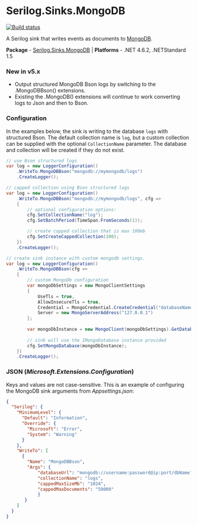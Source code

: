 # Serilog.Sinks.MongoDB

[![Build status](https://ci.appveyor.com/api/projects/status/50a20wxfl1klrsra/branch/master?svg=true)](https://ci.appveyor.com/project/serilog/serilog-sinks-mongodb/branch/master)

A Serilog sink that writes events as documents to [MongoDB](http://mongodb.org).

**Package** - [Serilog.Sinks.MongoDB](http://nuget.org/packages/serilog.sinks.mongodb)
| **Platforms** - .NET 4.6.2, .NETStandard 1.5

### New in v5.x
* Output structured MongoDB Bson logs by switching to the .MongoDBBson() extensions.
* Existing the .MongoDB() extensions will continue to work converting logs to Json and then to Bson.

### Configuration

In the examples below, the sink is writing to the database `logs` with structured Bson. The default collection name is `log`, but a custom collection can be supplied with the optional `CollectionName` parameter. The database and collection will be created if they do not exist.

```csharp
// use Bson structured logs
var log = new LoggerConfiguration()
    .WriteTo.MongoDBBson("mongodb://mymongodb/logs")
    .CreateLogger();

// capped collection using Bson structured logs
var log = new LoggerConfiguration()
    .WriteTo.MongoDBBson("mongodb://mymongodb/logs", cfg =>
    {
        // optional configuration options:
        cfg.SetCollectionName("log");
        cfg.SetBatchPeriod(TimeSpan.FromSeconds(1));

        // create capped collection that is max 100mb
        cfg.SetCreateCappedCollection(100);
    })
    .CreateLogger();

// create sink instance with custom mongodb settings.
var log = new LoggerConfiguration()
	.WriteTo.MongoDBBson(cfg =>
    {
		// custom MongoDb configuration
		var mongoDbSettings = new MongoClientSettings
		{
			UseTls = true,			
			AllowInsecureTls = true,
			Credential = MongoCredential.CreateCredential("databaseName", "username", "password"),
			Server = new MongoServerAddress("127.0.0.1")
		};
		
		var mongoDbInstance = new MongoClient(mongoDbSettings).GetDatabase("serilog");
		
		// sink will use the IMongoDatabase instance provided
		cfg.SetMongoDatabase(mongoDbInstance);
    })
	.CreateLogger();    
```
### JSON (_Microsoft.Extensions.Configuration_)

Keys and values are not case-sensitive. This is an example of configuring the MongoDB sink arguments from _Appsettings.json_:

```json
{
  "Serilog": {
    "MinimumLevel": {
      "Default": "Information",
      "Override": {
        "Microsoft": "Error",
        "System": "Warning"
      }
    },
    "WriteTo": [
      { 
      	"Name": "MongoDBBson", 
        "Args": { 
            "databaseUrl": "mongodb://username:password@ip:port/dbName?authSource=admin",
            "collectionName": "logs",
            "cappedMaxSizeMb": "1024",
            "cappedMaxDocuments": "50000"
            }
       } 
    ]
  }
}
```
